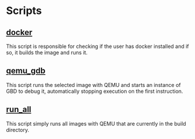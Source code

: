 # Scripts

## [docker](../misc/scripts/docker.sh)
This script is responsible for checking if the user has docker installed and if so, it builds the image and runs it.

## [qemu_gdb](../misc/scripts/qemu_gbd.sh)
This script runs the selected image with QEMU and starts an instance of GBD to debug it, automatically stopping execution on the first instruction.

## [run_all](../misc/scripts/run_all.sh)
This script simply runs all images with QEMU that are currently in the build directory.
